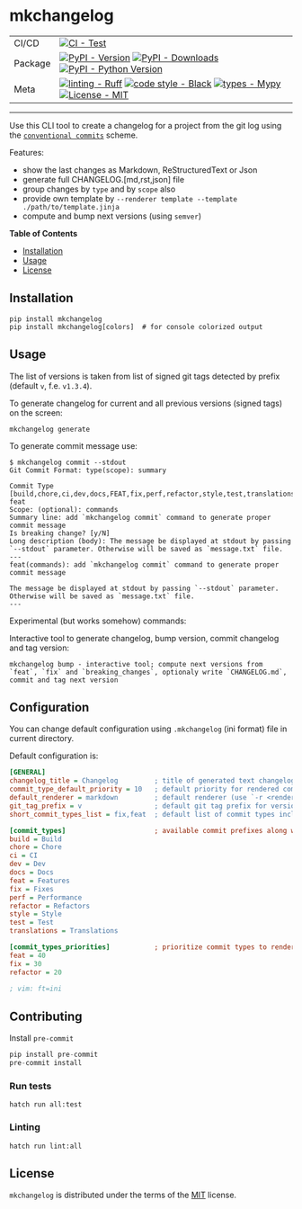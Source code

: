 # mkchangelog

<div align="center">

|         |                                                                                                                                                                                                                                                                                                                                                                                                                                                                                                  |
| ------- | ------------------------------------------------------------------------------------------------------------------------------------------------------------------------------------------------------------------------------------------------------------------------------------------------------------------------------------------------------------------------------------------------------------------------------------------------------------------------------------------------ |
| CI/CD   | [![CI - Test](https://github.com/onjin/mkchangelog/actions/workflows/test.yml/badge.svg)](https://github.com/onjin/mkchangelog/actions/workflows/test.yml)                                                                                                                                                                                                                                                                                                                                       |
| Package | [![PyPI - Version](https://img.shields.io/pypi/v/mkchangelog.svg?logo=pypi&label=PyPI&logoColor=gold)](https://pypi.org/project/mkchangelog/) [![PyPI - Downloads](https://img.shields.io/pypi/dm/mkchangelog.svg?color=blue&label=Downloads&logo=pypi&logoColor=gold)](https://pypi.org/project/mkchangelog/) [![PyPI - Python Version](https://img.shields.io/pypi/pyversions/mkchangelog.svg?logo=python&label=Python&logoColor=gold)](https://pypi.org/project/mkchangelog/)                 |
| Meta    | [![linting - Ruff](https://img.shields.io/endpoint?url=https://raw.githubusercontent.com/astral-sh/ruff/main/assets/badge/v2.json)](https://github.com/astral-sh/ruff) [![code style - Black](https://img.shields.io/badge/code%20style-black-000000.svg)](https://github.com/psf/black) [![types - Mypy](https://img.shields.io/badge/types-Mypy-blue.svg)](https://github.com/python/mypy) [![License - MIT](https://img.shields.io/badge/license-MIT-9400d3.svg)](https://spdx.org/licenses/) |

</div>

---

Use this CLI tool to create a changelog for a project from the git log using the [`conventional commits`](https://www.conventionalcommits.org/en/v1.0.0/) scheme.

Features:

- show the last changes as Markdown, ReStructuredText or Json
- generate full CHANGELOG.[md,rst,json] file
- group changes by `type` and by `scope` also
- provide own template by `--renderer template --template ./path/to/template.jinja`
- compute and bump next versions (using `semver`)

**Table of Contents**

- [Installation](#installation)
- [Usage](#usage)
- [License](#license)

## Installation

```console
pip install mkchangelog
pip install mkchangelog[colors]  # for console colorized output
```

## Usage

The list of versions is taken from list of signed git tags detected by prefix (default `v`, f.e. `v1.3.4`).

To generate changelog for current and all previous versions (signed tags) on the screen:

```console
mkchangelog generate
```

To generate commit message use:

```console
$ mkchangelog commit --stdout
Git Commit Format: type(scope): summary

Commit Type [build,chore,ci,dev,docs,FEAT,fix,perf,refactor,style,test,translations]: feat
Scope: (optional): commands
Summary line: add `mkchangelog commit` command to generate proper commit message
Is breaking change? [y/N]
Long description (body): The message be displayed at stdout by passing `--stdout` parameter. Otherwise will be saved as `message.txt` file.
---
feat(commands): add `mkchangelog commit` command to generate proper commit message

The message be displayed at stdout by passing `--stdout` parameter. Otherwise will be saved as `message.txt` file.
---
```

Experimental (but works somehow) commands:

Interactive tool to generate changelog, bump version, commit changelog and tag version:

```console
mkchangelog bump - interactive tool; compute next versions from `feat`, `fix` and `breaking_changes`, optionaly write `CHANGELOG.md`, commit and tag next version
```

## Configuration

You can change default configuration using `.mkchangelog` (ini format) file in current directory.

Default configuration is:
```ini
[GENERAL]
changelog_title = Changelog         ; title of generated text changelog
commit_type_default_priority = 10   ; default priority for rendered commit types
default_renderer = markdown         ; default renderer (use `-r <renderer` to overwrite)
git_tag_prefix = v                  ; default git tag prefix for versions
short_commit_types_list = fix,feat  ; default list of commit types included in changelog (use `-t <type,type,.. | all>` to overwrite)

[commit_types]                      ; available commit prefixes along with their names used to render headers
build = Build
chore = Chore
ci = CI
dev = Dev
docs = Docs
feat = Features
fix = Fixes
perf = Performance
refactor = Refactors
style = Style
test = Test
translations = Translations

[commit_types_priorities]           ; prioritize commit types to render them earlier, check `commit_type_default_priority`
feat = 40
fix = 30
refactor = 20

; vim: ft=ini
```

## Contributing

Install `pre-commit`

```python
pip install pre-commit
pre-commit install
```

### Run tests

```console
hatch run all:test
```

### Linting

```console
hatch run lint:all
```

## License

`mkchangelog` is distributed under the terms of the [MIT](https://spdx.org/licenses/MIT.html) license.
